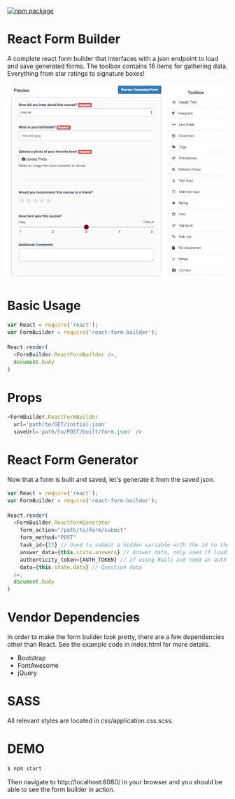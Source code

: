[![npm package](https://img.shields.io/badge/npm-0.0.1orange.svg?style=flat-square)](https://www.npmjs.com/package/react-form-builder)

# React Form Builder
A complete react form builder that interfaces with a json endpoint to load and save generated forms.  The toolbox contains 16 items for gathering data.  Everything from star ratings to signature boxes!

![](screenshot.png)

# Basic Usage

```javascript
var React = require('react');
var FormBuilder = require('react-form-builder');

React.render(
  <FormBuilder.ReactFormBuilder />,
  document.body
)
```

# Props

```javascript
<FormBuilder.ReactFormBuilder 
  url='path/to/GET/initial.json'
  saveUrl='path/to/POST/built/form.json' />
```

# React Form Generator
Now that a form is built and saved, let's generate it from the saved json.

```javascript
var React = require('react');
var FormBuilder = require('react-form-builder');

React.render(
  <FormBuilder.ReactFormGenerator
    form_action="/path/to/form/submit"
    form_method="POST"
    task_id={12} // Used to submit a hidden variable with the id to the form from the database.
    answer_data={this.state.answers} // Answer data, only used if loading a pre-existing form with values.
    authenticity_token={AUTH_TOKEN} // If using Rails and need an auth token to submit form.
    data={this.state.data} // Question data
  />,
  document.body
)
```


# Vendor Dependencies
In order to make the form builder look pretty, there are a few dependencies other than React.  See the example code in index.html for more details.

- Bootstrap
- FontAwesome
- jQuery

# SASS
All relevant styles are located in css/application.css.scss.

# DEMO
```bash
$ npm start
```
Then navigate to http://localhost:8080/ in your browser and you should be able to see the form builder in action.